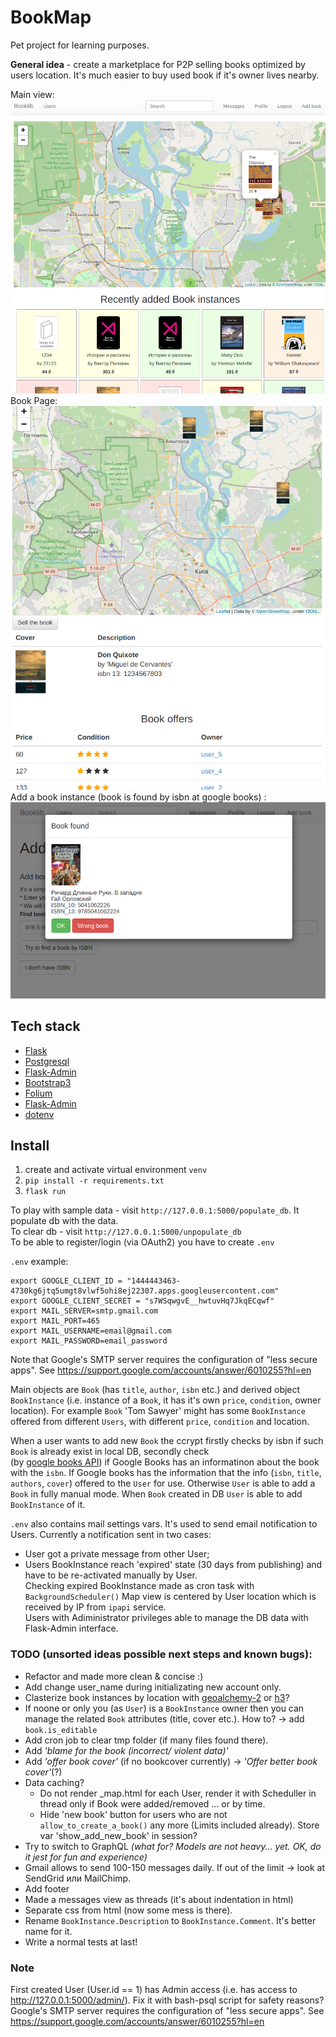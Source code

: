 # BookMap

Pet project for learning purposes.  
  
__General idea__ - create a marketplace for P2P selling books optimized by users location. It's much easier to buy used book if it's owner lives nearby.  

Main view:  
![GitHub Logo](screenshots/1.png)  
Book Page:  
![GitHub Logo](screenshots/2.png)  
Add a book instance (book is found by isbn at google books) :
![GitHub Logo](screenshots/3.png)  

## Tech stack
* [Flask](https://flask.palletsprojects.com/en/1.1.x/)
* [Postgresql](https://www.postgresql.org/)
* [Flask-Admin](https://flask-admin.readthedocs.io/en/latest/)
* [Bootstrap3](https://getbootstrap.com/docs/3.3/)
* [Folium](https://python-visualization.github.io/folium/)
* [Flask-Admin](https://flask-admin.readthedocs.io/en/latest/)
* [dotenv](https://pypi.org/project/python-dotenv/)

## Install
1) create and activate virtual environment `venv`
2) `pip install -r requirements.txt`
3) `flask run`  
  
To play with sample data - visit `http://127.0.0.1:5000/populate_db`. It populate db with the data.  
To clear db - visit `http://127.0.0.1:5000/unpopulate_db`  
To be able to register/login (via OAuth2) you have to create `.env` 

`.env` example:
```
export GOOGLE_CLIENT_ID = "1444443463-4730kg6jtq5umgt8vlwf5ohi8ej22307.apps.googleusercontent.com"  
export GOOGLE_CLIENT_SECRET = "s7WSqwgvE__hwtuvHq7JkqECqwf"  
export MAIL_SERVER=smtp.gmail.com  
export MAIL_PORT=465  
export MAIL_USERNAME=email@gmail.com  
export MAIL_PASSWORD=email_password  
```
Note that Google's SMTP server requires the configuration of "less secure apps". See https://support.google.com/accounts/answer/6010255?hl=en
  
Main objects are `Book` (has `title`, `author`, `isbn` etc.) and derived object `BookInstance` (i.e. instance of a `Book`, it has it's own `price`, `condition`, owner location). For example `Book` 'Tom Sawyer' might has some `BookInstance` offered from different `Users`, with different `price`, `condition` and location.  
  
When a user wants to add new `Book` the ccrypt firstly checks by isbn if  such `Book` is already exist in local DB, secondly check  
(by [google books API](https://developers.google.com/books/docs/v1/using)) if Google Books has an informatinon about the book with the `isbn`. If Google books has the information that the info (`isbn`, `title`, `authors`, `cover`) offered to the `User` for use. Otherwise `User` is able to add a `Book` in fully manual mode. When `Book` created in DB `User` is able to add `BookInstance` of it.  
  
`.env` also contains mail settings vars. It's used to send email notification to Users. Currently a notification sent in two cases:
* User got a private message from other User; 
* Users BookInstance reach 'expired' state (30 days from publishing) and have to be re-activated manually by User.  
Checking expired BookInstance made as cron task with  `BackgroundScheduler()`
Map view is centered by User location which is received by IP from `ipapi` service.  
Users with Adiministrator privileges able to manage the DB data with Flask-Admin interface.  

  
### TODO (unsorted ideas possible next steps and known bugs):
* Refactor and made more clean & concise :)
* Add change user_name during initializating new account only.
* Clasterize book instances by location with [geoalchemy-2](https://geoalchemy-2.readthedocs.io/)  or [h3](https://h3geo.org/)?
* If noone or only you (as `User`) is a `BookInstance` owner then you can manage the related `Book` attributes (title, cover etc.). How to? -> add `book.is_editable`
* Add cron job to  clear tmp folder (if many files found there).
* Add _'blame for the book (incorrect/ violent data)'_
* Add _'offer book cover'_ (if no bookcover currently) -> _'Offer better book cover'_(?)
* Data caching? 
    * Do not render _map.html for each User, render it with Scheduller in thread only if Book were added/removed ... or by time. 
    * Hide 'new book' button for users who are not `allow_to_create_a_book()` any more (Limits included already). Store var 'show_add_new_book' in session?
* Try to switch to GraphQL _(what for? Models are not heavy... yet. OK, do it jest for fun and experience)_
* Gmail allows to send 100-150 messages daily. If out of the limit -> look at SendGrid или MailChimp.
* Add footer
* Made a messages view as threads (it's about indentation in html)
* Separate css from html (now some mess is there).
* Rename `BookInstance.Description` to `BookInstance.Comment`. It's better name for it.
* Write a normal tests at last!

### Note  
First created User (User.id == 1) has Admin access (i.e. has access to http://127.0.0.1:5000/admin/). Fix it with bash-psql script for safety reasons?  
Google's SMTP server requires the configuration of "less secure apps". See https://support.google.com/accounts/answer/6010255?hl=en
